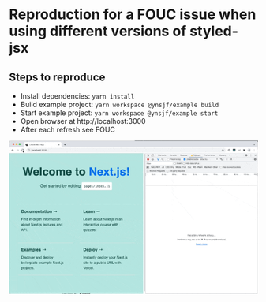 # Reproduction for a FOUC issue when using different versions of styled-jsx

## Steps to reproduce

- Install dependencies: `yarn install`
- Build example project: `yarn workspace @ynsjf/example build`
- Start example project: `yarn workspace @ynsjf/example start`
- Open browser at http://localhost:3000
- After each refresh see FOUC

![](./vis.gif)